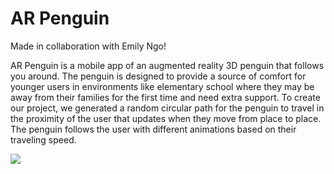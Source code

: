 # AR Penguin
 
Made in collaboration with Emily Ngo!

AR Penguin is a mobile app of an augmented reality 3D penguin that follows you around. The penguin is designed to provide a source of comfort for younger users in environments like elementary school where they may be away from their families for the first time and need extra support. To create our project, we generated a random circular path for the penguin to travel in the proximity of the user that updates when they move from place to place. The penguin follows the user with different animations based on their traveling speed.

![](https://github.com/laurenku/laurenku/AR_Penguin/main/ARPenguin2.gif)
